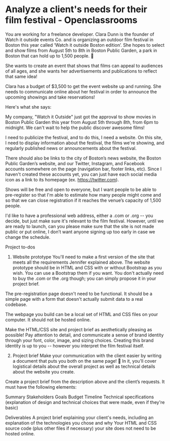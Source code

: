 # Analyze a client's needs for their film festival - Openclassrooms
You are working for a freelance developer. Clara Dunn is the founder of Watch it outside events Co. and is organizing an outdoor film festival in Boston this year called ‘Watch it outside Boston edition’. She hopes to select and show films from August 5th to 8th in Boston Public Garden, a park in Boston that can hold up to 1,500 people. 🌉

She wants to create an event that shows that films can appeal to audiences of all ages, and she wants her advertisements and publications to reflect that same idea!

Clara has a budget of $3,500 to get the event website up and running. She needs to communicate online about her festival in order to announce the upcoming showings and take reservations!

Here's what she says:

My company, "Watch it Outside" just got the approval to show movies in Boston Public Garden this year from August 5th through 8th, from 6pm to midnight. We can't wait to help the public discover awesome films!

I need to publicize the festival, and to do this, I need a website. On this site, I need to display information about the festival, the films we're showing, and regularly published news or announcements about the festival.

There should also be links to the city of Boston’s news website, the Boston Public Garden’s website, and our Twitter, Instagram, and Facebook accounts somewhere on the page (navigation bar, footer links, etc). Since I haven't created these accounts yet, you can just have each social media icon as a link to its homepage (ex. https://twitter.com).

Shows will be free and open to everyone, but I want people to be able to pre-register so that I'm able to estimate how many people might come and so that we can close registration if it reaches the venue’s capacity of 1,500 people.

I'd like to have a professional web address, either a .com or .org -- you decide, but just make sure it's relevant to the film festival. However, until we are ready to launch, can you please make sure that the site is not made public or put online, I don’t want anyone signing up too early in case we change the schedule.

Project to-dos
1. Website prototype
You'll need to make a first version of the site that meets all the requirements Jennifer explained above. The website prototype should be in HTML and CSS with or without Bootstrap as you wish. You can use a Bootstrap them if you want. You don't actually need to buy the .com or the .org though; you can simply propose it in your project brief.

The pre-registration page doesn't need to be functional. It should be a simple page with a form that doesn't actually submit data to a real codebase.

The webpage you build can be a local set of HTML and CSS files on your computer. It should not be hosted online. 

Make the HTML/CSS site and project brief as aesthetically pleasing as possible! Pay attention to detail, and communicate a sense of brand identity through your font, color, image, and sizing choices. Creating this brand identity is up to you -- however you interpret the film festival itself. 

2. Project brief
Make your communication with the client easier by writing a document that puts you both on the same page! 🙌 In it, you'll cover logistical details about the overall project as well as technical details about the website you create.

Create a project brief from the description above and the client’s requests. It must have the following elements:

Summary
Stakeholders
Goals
Budget
Timeline
Technical specifications (explanation of design and technical choices that were made, even if they're basic)
 
Deliverables
A project brief explaining your client's needs, including an explanation of the technologies you chose and why
Your HTML and CSS source code (plus other files if necessary) your site does not need to be hosted online. 
